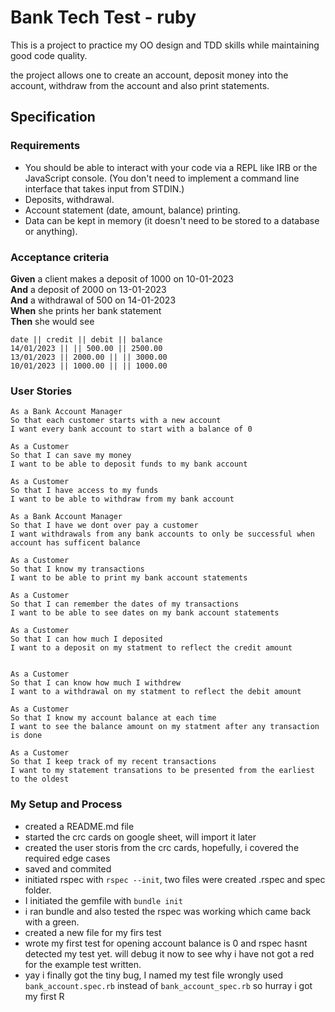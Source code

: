 # Bank Tech Test - ruby
This is a project to practice my OO design and TDD skills while maintaining good code quality.

the project allows one to create an account, deposit money into the account, withdraw from the account and also print statements.

## Specification

### Requirements

* You should be able to interact with your code via a REPL like IRB or the JavaScript console.  (You don't need to implement a command line interface that takes input from STDIN.)
* Deposits, withdrawal.
* Account statement (date, amount, balance) printing.
* Data can be kept in memory (it doesn't need to be stored to a database or anything).

### Acceptance criteria

**Given** a client makes a deposit of 1000 on 10-01-2023  
**And** a deposit of 2000 on 13-01-2023  
**And** a withdrawal of 500 on 14-01-2023  
**When** she prints her bank statement  
**Then** she would see

```
date || credit || debit || balance
14/01/2023 || || 500.00 || 2500.00
13/01/2023 || 2000.00 || || 3000.00
10/01/2023 || 1000.00 || || 1000.00
```

### User Stories 

```
As a Bank Account Manager 
So that each customer starts with a new account
I want every bank account to start with a balance of 0
```

```
As a Customer 
So that I can save my money
I want to be able to deposit funds to my bank account
```

```
As a Customer 
So that I have access to my funds
I want to be able to withdraw from my bank account
```

```
As a Bank Account Manager
So that I have we dont over pay a customer
I want withdrawals from any bank accounts to only be successful when account has sufficent balance
```
```
As a Customer 
So that I know my transactions
I want to be able to print my bank account statements
```

```
As a Customer 
So that I can remember the dates of my transactions
I want to be able to see dates on my bank account statements
```

```
As a Customer 
So that I can how much I deposited
I want to a deposit on my statment to reflect the credit amount
```

```

As a Customer 
So that I can know how much I withdrew
I want to a withdrawal on my statment to reflect the debit amount
```

```
As a Customer 
So that I know my account balance at each time
I want to see the balance amount on my statment after any transaction is done
```

```
As a Customer 
So that I keep track of my recent transactions
I want to my statement transations to be presented from the earliest to the oldest
```

### My Setup and Process
- created a README.md file
- started the crc cards on google sheet, will import it later
- created the user storis from the crc cards, hopefully, i covered the required edge cases
- saved and commited
- initiated rspec with ```rspec --init```, two files were created .rspec and spec folder.
- I initiated the gemfile with ```bundle init``` 
- i ran bundle and also tested the rspec was working which came back with a green.
- created a new file for my firs test
- wrote my first test for opening account balance is 0 and rspec hasnt detected my test yet. will debug it now to see why i have not got a red for the example test written.
- yay i finally got the tiny bug, I named my test file wrongly used ```bank_account.spec.rb``` instead of ```bank_account_spec.rb``` so hurray i got my first R

